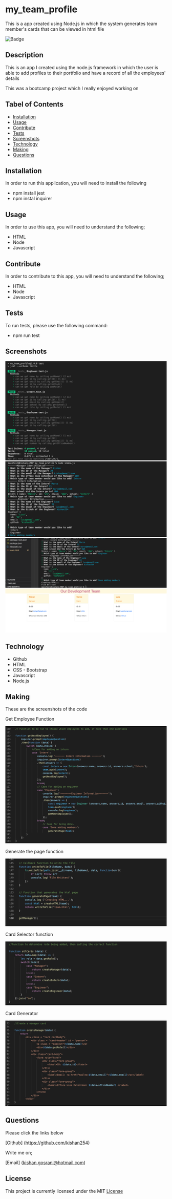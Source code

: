 # my_team_profile
This is a app created using Node.js in which the system generates team member's cards that can be viewed in html file

![Badge](https://img.shields.io/github/license/kishan254/my_team_profile?style=flat-square)

## Description

This is an app I created using the node.js framework in which the user is able to add profiles to their portfolio and have a record of all the employees' details

This was a bootcamp project which I really enjoyed working on

## Tabel of Contents

* [Installation](#installation)
* [Usage](#usage)
* [Contribute](#contribute)
* [Tests](#tests)
* [Screenshots](#screenshots)
* [Technology](#technology)
* [Making](#making)
* [Questions](#questions)

## Installation

In order to run this application, you will need to install the following

- npm install jest
- npm instal inquirer

## Usage

In order to use this app, you will need to understand the following;

- HTML
- Node
- Javascript

## Contribute

In order to contribute to this app, you will need to understand the following;

- HTML
- Node
- Javascript

## Tests

To run tests, please use the following command:

- npm run test

## Screenshots 

![image_one](images/npm_test_one.png)
![image_two](images/node_test_two.png)
![image_three](images/html_created_three.png)
![image_four](images/html_live_four.png)

## Technology

- Github
- HTML
- CSS - Bootstrap
- Javascript
- Node.js

## Making

These are the screenshots of the code 

Get Employee Function

![Code-Snippet](images/getEmployee.png)

Generate the page function

![Code-Snippet](images/generateHTML.png)

Card Selector function 

![Code-Snippet](images/cardSelector.png)

Card Generator 

![Code-Snippet](images/createCard.png)

## Questions

Please click the links below

[Github] (https://github.com/kishan254)

Write me on;

[Email] (kishan.gosrani@hotmail.com)

## License

This project is currently licensed under the MIT [License](https://choosealicense.com/licenses/mit/)